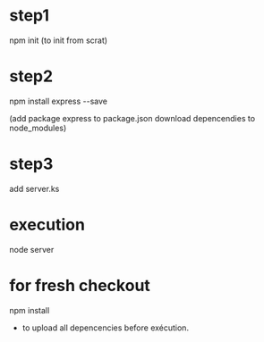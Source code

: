
# step1

npm init (to init from scrat)

# step2

npm install express --save

(add package express to package.json
download depencendies to node_modules)

# step3

add server.ks

# execution

node server


# for fresh checkout

npm install

- to upload all depencencies before exécution.




